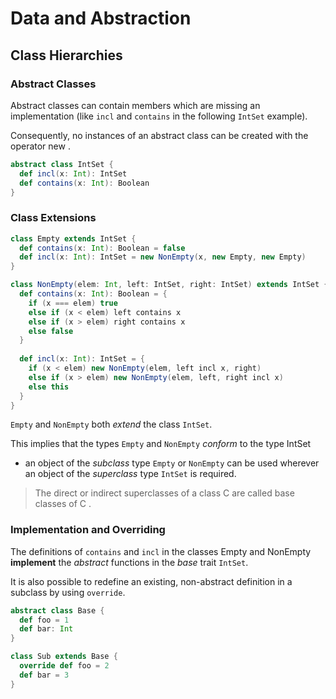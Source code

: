 # Data and Abstraction

## Class Hierarchies

### Abstract Classes
Abstract classes can contain members which are missing an implementation (like `incl` and `contains` in the following `IntSet` example).

Consequently, no instances of an abstract class can be created with the operator new .

``` Scala
abstract class IntSet {
  def incl(x: Int): IntSet
  def contains(x: Int): Boolean
}
```

### Class Extensions

``` Scala
class Empty extends IntSet {
  def contains(x: Int): Boolean = false
  def incl(x: Int): IntSet = new NonEmpty(x, new Empty, new Empty)
}

class NonEmpty(elem: Int, left: IntSet, right: IntSet) extends IntSet {
  def contains(x: Int): Boolean = {
    if (x === elem) true
    else if (x < elem) left contains x
    else if (x > elem) right contains x
    else false
  }
  
  def incl(x: Int): IntSet = {
    if (x < elem) new NonEmpty(elem, left incl x, right)
    else if (x > elem) new NonEmpty(elem, left, right incl x)
    else this
  }
}
```
`Empty` and `NonEmpty` both *extend* the class `IntSet`.

This implies that the types `Empty` and `NonEmpty` *conform* to the type IntSet
* an object of the *subclass* type `Empty` or `NonEmpty` can be used wherever an object of the *superclass* type `IntSet` is required.

> The direct or indirect superclasses of a class C are called base classes of C .

### Implementation and Overriding
The definitions of `contains` and `incl` in the classes Empty and NonEmpty **implement** the *abstract* functions in the *base* trait `IntSet`.

It is also possible to redefine an existing, non-abstract definition in a subclass by using `override`.
``` Scala
abstract class Base {
  def foo = 1
  def bar: Int
}

class Sub extends Base {
  override def foo = 2
  def bar = 3
}
```
